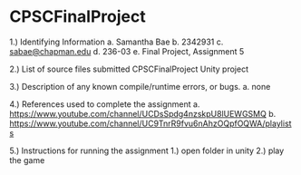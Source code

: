 # CPSCFinalProject

1.) Identifying Information
  a. Samantha Bae
  b. 2342931
  c. sabae@chapman.edu
  d. 236-03
  e. Final Project, Assignment 5

2.) List of source files submitted
CPSCFinalProject Unity project

3.) Description of any known compile/runtime errors, or bugs.
  a. none

4.) References used to complete the assignment
  a. https://www.youtube.com/channel/UCDsSpdg4nzskpU8lUEWGSMQ
  b. https://www.youtube.com/channel/UC9TnrR9fvu6nAhzOQpfOQWA/playlists

5.) Instructions for running the assignment
  1.) open folder in unity
  2.) play the game


